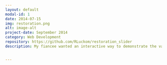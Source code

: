 ```yaml
---
layout: default
modal-id: 1
date: 2014-07-15
img: restoration.png
alt: image-alt
project-date: September 2014
category: Web Development
repository: https://github.com/RLuckom/restoration_slider
description: My fiancee wanted an interactive way to demonstrate the value her art restoration business delivers to customers. I made this JavaScript widget to show detailed before and after views of the artworks. Use the slider in the middle of the image to swipe between the before and after images. See examples at the <a href="http://alliedconservation.com/just-for-fun/">Allied Conservation</a> website.


---
```

